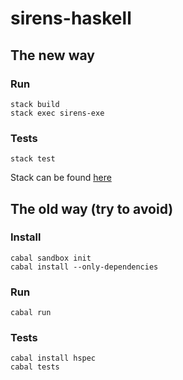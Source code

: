 # sirens-haskell

## The new way

### Run

```
stack build
stack exec sirens-exe
```

### Tests

```
stack test
```

Stack can be found [here](https://github.com/commercialhaskell/stack)

## The old way (try to avoid)

### Install

```
cabal sandbox init
cabal install --only-dependencies
```

### Run

```
cabal run
```

### Tests

```
cabal install hspec
cabal tests
```
